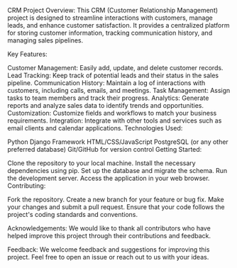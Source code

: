 CRM Project
Overview:
This CRM (Customer Relationship Management) project is designed to streamline interactions with customers, manage leads, and enhance customer satisfaction. It provides a centralized platform for storing customer information, tracking communication history, and managing sales pipelines.

Key Features:

Customer Management: Easily add, update, and delete customer records.
Lead Tracking: Keep track of potential leads and their status in the sales pipeline.
Communication History: Maintain a log of interactions with customers, including calls, emails, and meetings.
Task Management: Assign tasks to team members and track their progress.
Analytics: Generate reports and analyze sales data to identify trends and opportunities.
Customization: Customize fields and workflows to match your business requirements.
Integration: Integrate with other tools and services such as email clients and calendar applications.
Technologies Used:

Python
Django Framework
HTML/CSS/JavaScript
PostgreSQL (or any other preferred database)
Git/GitHub for version control
Getting Started:

Clone the repository to your local machine.
Install the necessary dependencies using pip.
Set up the database and migrate the schema.
Run the development server.
Access the application in your web browser.
Contributing:

Fork the repository.
Create a new branch for your feature or bug fix.
Make your changes and submit a pull request.
Ensure that your code follows the project's coding standards and conventions.

Acknowledgements:
We would like to thank all contributors who have helped improve this project through their contributions and feedback.

Feedback:
We welcome feedback and suggestions for improving this project. Feel free to open an issue or reach out to us with your ideas.
